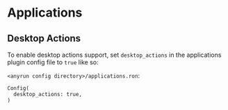 # Applications

## Desktop Actions

To enable desktop actions support, set `desktop_actions` in the applications plugin config
file to `true` like so:

`<anyrun config directory>/applications.ron`:
```ron
Config(
  desktop_actions: true,
)
```